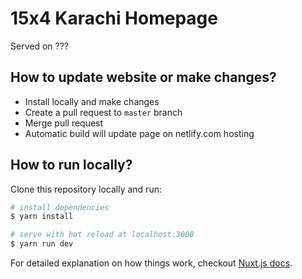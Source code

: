 # 15x4 Karachi Homepage

Served on ???

## How to update website or make changes?

- Install locally and make changes
- Create a pull request to `master` branch
- Merge pull request
- Automatic build will update page on netlify.com hosting

## How to run locally?

Clone this repository locally and run:

``` bash
# install dependencies
$ yarn install

# serve with hot reload at localhost:3000
$ yarn run dev
```

For detailed explanation on how things work, checkout [Nuxt.js docs](https://nuxtjs.org).
